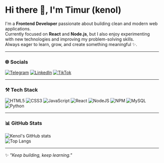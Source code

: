 # Hi there 👋, I'm Timur (kenol)

I'm a **Frontend Developer** passionate about building clean and modern web applications.  
Currently focused on **React** and **Node.js**, but I also enjoy experimenting with new technologies and improving my problem-solving skills.  
Always eager to learn, grow, and create something meaningful ✨.  

---

### 🌐 Socials
[![Telegram](https://img.shields.io/badge/Telegram-2CA5E0?style=for-the-badge&logo=telegram&logoColor=white)](https://t.me/dfweXFVZ)
[![LinkedIn](https://img.shields.io/badge/LinkedIn-0077B5?style=for-the-badge&logo=linkedin&logoColor=white)](https://linkedin.com/in/timur-tsybulka-5743b8317)
[![TikTok](https://img.shields.io/badge/TikTok-000000?style=for-the-badge&logo=tiktok&logoColor=white)](https://www.tiktok.com/@kenoldev)

---

### ⚒️ Tech Stack
![HTML5](https://img.shields.io/badge/html5-%23E34F26.svg?style=for-the-badge&logo=html5&logoColor=white)
![CSS3](https://img.shields.io/badge/css3-%231572B6.svg?style=for-the-badge&logo=css3&logoColor=white)
![JavaScript](https://img.shields.io/badge/javascript-%23323330.svg?style=for-the-badge&logo=javascript&logoColor=%23F7DF1E)
![React](https://img.shields.io/badge/react-%2320232a.svg?style=for-the-badge&logo=react&logoColor=%2361DAFB)
![NodeJS](https://img.shields.io/badge/node.js-6DA55F?style=for-the-badge&logo=node.js&logoColor=white)
![NPM](https://img.shields.io/badge/NPM-%23000000.svg?style=for-the-badge&logo=npm&logoColor=white)
![MySQL](https://img.shields.io/badge/mysql-%2300f.svg?style=for-the-badge&logo=mysql&logoColor=white)
![Python](https://img.shields.io/badge/python-3670A0?style=for-the-badge&logo=python&logoColor=ffdd54)

---

### 📊 GitHub Stats
![Kenol's GitHub stats](https://github-readme-stats.vercel.app/api?username=kenoleeee&show_icons=true&theme=dark)  
![Top Langs](https://github-readme-stats.vercel.app/api/top-langs/?username=kenoleeee&layout=compact&theme=dark)  

---
✨ *"Keep building, keep learning."*
